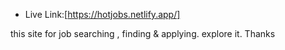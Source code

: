 
* Live Link:[https://hotjobs.netlify.app/]

this site for job searching , finding & applying. explore it.
Thanks